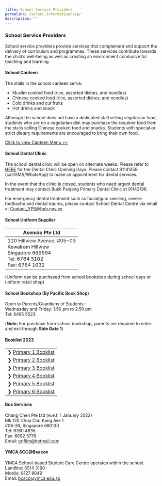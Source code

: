```yaml
---
title: School Service Providers
permalink: /school-information/ssp/
description: ""
---
```

### School Service Providers

School service providers provide services that complement and support the delivery of curriculum and programmes. These services contribute towards the child’s well-being as well as creating an environment conducive for teaching and learning.  
  
#### School Canteen

The stalls in the school canteen serve:

*   Muslim cooked food (rice, assorted dishes, and noodles)
*   Chinese cooked food (rice, assorted dishes, and noodles)
*   Cold drinks and cut fruits
*   Hot drinks and snack

Although the school does not have a dedicated stall selling vegetarian food, students who are on a vegetarian diet may purchase the required food from the stalls selling Chinese cooked food and snacks. Students with special or strict dietary requirements are encouraged to bring their own food.

[Click to view Canteen Menu &gt;&gt;](/files/Canteen%20Menu%202023.pdf)

#### School Dental Clinic

The school dental clinic will be open on alternate weeks. Please refer to [HERE](https://drive.google.com/file/d/1_jMJE1Ya6C54rcB8EUAGclM9C1w50cDP/view?usp=sharing) for the Dental Clinic Opening Days. Please contact 91141358 (call/SMS/WhatsApp) to make an appointment for dental services.  

In the event that the clinic is closed, students who need urgent dental treatment may contact Bukit Panjang Primary Dental Clinic at 91142186.

For emergency dental treatment such as facial/gum swelling, severe toothache and dental trauma, please contact School Dental Centre via email at [Contact\_YPS@hpb.gov.sg](mailto:Contact_YPS@hpb.gov.sg).

#### School Uniform Supplier

| Asencio Pte Ltd |
| -------- |
| 120 Hillview Avenue, #05-03<br>Kewalram Hillview<br>Singapore 669594<br>Tel: 6764 3102<br>Fax: 6764 1032     |

(Uniform can be purchased from school bookshop during school days or uniform retail shop)

#### School Bookshop (By Pacific Book Shop)

Open to Parents/Guardians of Students :<br>
Wednesday and Friday: 1.50 pm to 2.50 pm<br>
Tel: 6465 5523

(**Note:** For purchase from school bookshop, parents are required to enter and exit through **Side Gate 1**)

#### Booklist 2023

|  | 
| -------- | 
| ❯ [Primary 1 Booklist](/files/P1%20PDF.pdf)    |
| ❯ [Primary 2 Booklist](/files/P2%20PDF.pdf)     |
| ❯ [Primary 3 Booklist](/files/P3%20PDF.pdf)     |
| ❯ [Primary 4 Booklist](/files/P4%20PDF.pdf)     |
| ❯ [Primary 5 Booklist](/files/P5%20PDF.pdf)     |
| ❯ [Primary 6 Booklist](/files/P6%20PDF.pdf)     |


#### Bus Services

Chang Chen Pte Ltd (w.e.f. 1 January 2022)<br>
Blk 130 Choa Chu Kang Ave 1<br>
#06-36, Singapore 680130<br>
Tel: 6760 4835<br>
Fax: 6892 5776<br>
Email: [griflim@hotmail.com](mailto:griflim@hotmail.com)  
  

#### YMCA SCC@Beacon

YMCA School-based Student Care Centre operates within the school.<br>
Landline: 6514 3190<br>
Mobile: 8127 8049<br>
Email: [bcscc@ymca.edu.sg](mailto:bcscc@ymca.edu.sg)
